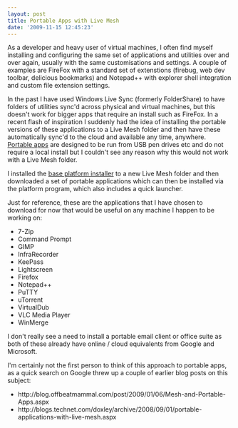 ```yaml
---
layout: post
title: Portable Apps with Live Mesh
date: '2009-11-15 12:45:23'
---
```


As a developer and heavy user of virtual machines, I often find myself installing and configuring the same set of applications and utilities over and over again, usually with the same customisations and settings. A couple of examples are FireFox with a standard set of extenstions (firebug, web dev toolbar, delicious bookmarks) and Notepad++ with explorer shell integration and custom file extension settings.

In the past I have used Windows Live Sync (formerly FolderShare) to have folders of utilities sync'd across physical and virtual machines, but this doesn't work for bigger apps that require an install such as FireFox. In a recent flash of inspiration I suddenly had the idea of installing the portable versions of these applications to a Live Mesh folder and then have these automatically sync'd to the cloud and available any time, anywhere. <a title="Portable apps" href="http://portableapps.com">Portable apps</a> are designed to be run from USB pen drives etc and do not require a local install but I couldn't see any reason why this would not work with a Live Mesh folder.

I installed the <a href="http://portableapps.com/download">base platform installer</a> to a new Live Mesh folder and then downloaded a set of portable applications which can then be installed via the platform program, which also includes a quick launcher.

Just for reference, these are the applications that I have chosen to download for now that would be useful on any machine I happen to be working on:
<ul>
	<li>7-Zip</li>
	<li>Command Prompt</li>
	<li>GIMP</li>
	<li>InfraRecorder</li>
	<li>KeePass</li>
	<li>Lightscreen</li>
	<li>Firefox</li>
	<li>Notepad++</li>
	<li>PuTTY</li>
	<li>uTorrent</li>
	<li>VirtualDub</li>
	<li>VLC Media Player</li>
	<li>WinMerge</li>
</ul>
I don't really see a need to install a portable email client or office suite as both of these already have online / cloud equivalents from Google and Microsoft.

I'm certainly not the first person to think of this approach to portable apps, as a quick search on Google threw up a couple of earlier blog posts on this subject:
<ul>
	<li>http://blog.offbeatmammal.com/post/2009/01/06/Mesh-and-Portable-Apps.aspx</li>
	<li>http://blogs.technet.com/doxley/archive/2008/09/01/portable-applications-with-live-mesh.aspx</li>
</ul>
<p>&nbsp;</p>

